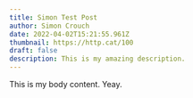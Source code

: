 ```yaml
---
title: Simon Test Post
author: Simon Crouch
date: 2022-04-02T15:21:55.961Z
thumbnail: https://http.cat/100
draft: false
description: This is my amazing description.
---
```

This is my body content. Yeay.